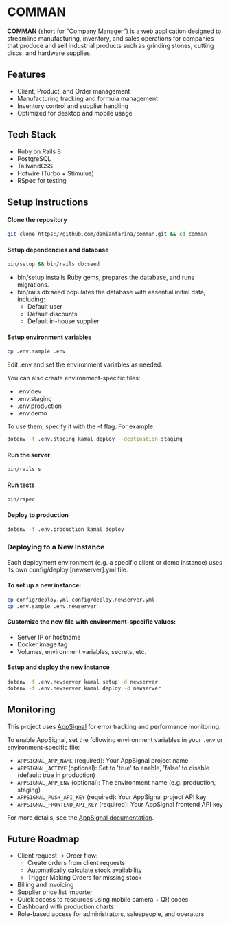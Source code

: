 # COMMAN

**COMMAN** (short for "Company Manager") is a web application designed to streamline manufacturing, inventory, and sales operations for companies that produce and sell industrial products such as grinding stones, cutting discs, and hardware supplies.

## Features

- Client, Product, and Order management
- Manufacturing tracking and formula management
- Inventory control and supplier handling
- Optimized for desktop and mobile usage

## Tech Stack

- Ruby on Rails 8
- PostgreSQL
- TailwindCSS
- Hotwire (Turbo + Stimulus)
- RSpec for testing

## Setup Instructions

#### Clone the repository
```bash
git clone https://github.com/damianfarina/comman.git && cd comman
```
#### Setup dependencies and database
```bash
bin/setup && bin/rails db:seed
```
- bin/setup installs Ruby gems, prepares the database, and runs migrations.
- bin/rails db:seed populates the database with essential initial data, including:
  - Default user
  - Default discounts
  - Default in-house supplier

#### Setup environment variables
```bash
cp .env.sample .env
```
Edit .env and set the environment variables as needed.

You can also create environment-specific files:
- .env.dev
- .env.staging
- .env.production
- .env.demo

To use them, specify it with the -f flag. For example:
```bash
dotenv -f .env.staging kamal deploy --destination staging
```

#### Run the server
```bash
bin/rails s
```
#### Run tests
```bash
bin/rspec
```

#### Deploy to production
```bash
dotenv -f .env.production kamal deploy
```

### Deploying to a New Instance
Each deployment environment (e.g. a specific client or demo instance) uses its own config/deploy.[newserver].yml file.

#### To set up a new instance:
```bash
cp config/deploy.yml config/deploy.newserver.yml
cp .env.sample .env.newserver
```

#### Customize the new file with environment-specific values:
- Server IP or hostname
- Docker image tag
- Volumes, environment variables, secrets, etc.

#### Setup and deploy the new instance
```bash
dotenv -f .env.newserver kamal setup -d newserver
dotenv -f .env.newserver kamal deploy -d newserver
```

## Monitoring

This project uses [AppSignal](https://appsignal.com/) for error tracking and performance monitoring.

To enable AppSignal, set the following environment variables in your `.env` or environment-specific file:

- `APPSIGNAL_APP_NAME` (required): Your AppSignal project name
- `APPSIGNAL_ACTIVE` (optional): Set to 'true' to enable, 'false' to disable (default: true in production)
- `APPSIGNAL_APP_ENV` (optional): The environment name (e.g. production, staging)
- `APPSIGNAL_PUSH_API_KEY` (required): Your AppSignal project API key
- `APPSIGNAL_FRONTEND_API_KEY` (required): Your AppSignal frontend API key

For more details, see the [AppSignal documentation](https://docs.appsignal.com/).

## Future Roadmap

- Client request → Order flow:
  - Create orders from client requests
  - Automatically calculate stock availability
  - Trigger Making Orders for missing stock
- Billing and invoicing
- Supplier price list importer
- Quick access to resources using mobile camera + QR codes
- Dashboard with production charts
- Role-based access for administrators, salespeople, and operators
